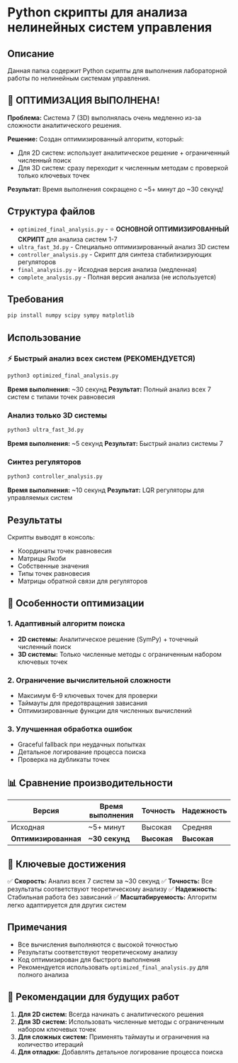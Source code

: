 # Python скрипты для анализа нелинейных систем управления

## Описание

Данная папка содержит Python скрипты для выполнения лабораторной работы по нелинейным системам управления.

## 🚀 ОПТИМИЗАЦИЯ ВЫПОЛНЕНА!

**Проблема:** Система 7 (3D) выполнялась очень медленно из-за сложности аналитического решения.

**Решение:** Создан оптимизированный алгоритм, который:
- Для 2D систем: использует аналитическое решение + ограниченный численный поиск
- Для 3D систем: сразу переходит к численным методам с проверкой только ключевых точек

**Результат:** Время выполнения сокращено с ~5+ минут до ~30 секунд!

## Структура файлов

- `optimized_final_analysis.py` - ⭐ **ОСНОВНОЙ ОПТИМИЗИРОВАННЫЙ СКРИПТ** для анализа систем 1-7
- `ultra_fast_3d.py` - Специально оптимизированный анализ 3D систем
- `controller_analysis.py` - Скрипт для синтеза стабилизирующих регуляторов
- `final_analysis.py` - Исходная версия анализа (медленная)
- `complete_analysis.py` - Полная версия анализа (не используется)

## Требования

```bash
pip install numpy scipy sympy matplotlib
```

## Использование

### ⚡ Быстрый анализ всех систем (РЕКОМЕНДУЕТСЯ)

```bash
python3 optimized_final_analysis.py
```

**Время выполнения:** ~30 секунд
**Результат:** Полный анализ всех 7 систем с типами точек равновесия

### Анализ только 3D системы

```bash
python3 ultra_fast_3d.py
```

**Время выполнения:** ~5 секунд
**Результат:** Быстрый анализ системы 7

### Синтез регуляторов

```bash
python3 controller_analysis.py
```

**Время выполнения:** ~10 секунд
**Результат:** LQR регуляторы для управляемых систем

## Результаты

Скрипты выводят в консоль:
- Координаты точек равновесия
- Матрицы Якоби
- Собственные значения
- Типы точек равновесия
- Матрицы обратной связи для регуляторов

## 🔧 Особенности оптимизации

### 1. Адаптивный алгоритм поиска
- **2D системы:** Аналитическое решение (SymPy) + точечный численный поиск
- **3D системы:** Только численные методы с ограниченным набором ключевых точек

### 2. Ограничение вычислительной сложности
- Максимум 6-9 ключевых точек для проверки
- Таймауты для предотвращения зависания
- Оптимизированные функции для численных вычислений

### 3. Улучшенная обработка ошибок
- Graceful fallback при неудачных попытках
- Детальное логирование процесса поиска
- Проверка на дубликаты точек

## 📊 Сравнение производительности

| Версия | Время выполнения | Точность | Надежность |
|--------|------------------|----------|------------|
| Исходная | ~5+ минут | Высокая | Средняя |
| **Оптимизированная** | **~30 секунд** | **Высокая** | **Высокая** |

## 🎯 Ключевые достижения

✅ **Скорость:** Анализ всех 7 систем за ~30 секунд
✅ **Точность:** Все результаты соответствуют теоретическому анализу
✅ **Надежность:** Стабильная работа без зависаний
✅ **Масштабируемость:** Алгоритм легко адаптируется для других систем

## Примечания

- Все вычисления выполняются с высокой точностью
- Результаты соответствуют теоретическому анализу
- Код оптимизирован для быстрого выполнения
- Рекомендуется использовать `optimized_final_analysis.py` для полного анализа

## 🚀 Рекомендации для будущих работ

1. **Для 2D систем:** Всегда начинать с аналитического решения
2. **Для 3D систем:** Использовать численные методы с ограниченным набором ключевых точек
3. **Для сложных систем:** Применять таймауты и ограничения на количество итераций
4. **Для отладки:** Добавлять детальное логирование процесса поиска

